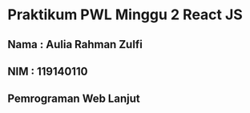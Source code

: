 # Praktikum PWL Minggu 2 React JS

## Nama : Aulia Rahman Zulfi
## NIM : 119140110
## Pemrograman Web Lanjut
